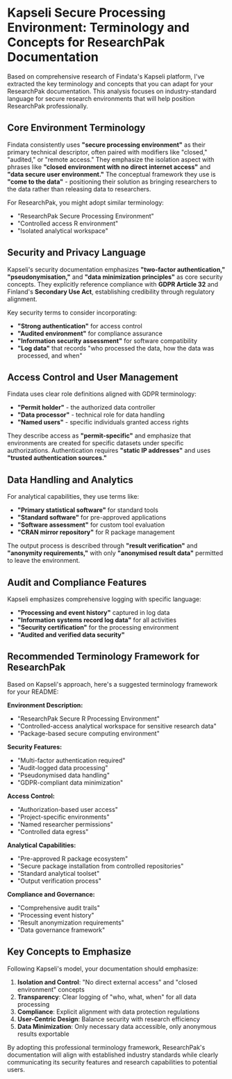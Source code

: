 # Kapseli Secure Processing Environment: Terminology and Concepts for ResearchPak Documentation

Based on comprehensive research of Findata's Kapseli platform, I've extracted the key terminology and concepts that you can adapt for your ResearchPak documentation. This analysis focuses on industry-standard language for secure research environments that will help position ResearchPak professionally.

## Core Environment Terminology

Findata consistently uses **"secure processing environment"** as their primary technical descriptor, often paired with modifiers like "closed," "audited," or "remote access." They emphasize the isolation aspect with phrases like **"closed environment with no direct internet access"** and **"data secure user environment."** The conceptual framework they use is **"come to the data"** - positioning their solution as bringing researchers to the data rather than releasing data to researchers.

For ResearchPak, you might adopt similar terminology:
- "ResearchPak Secure Processing Environment" 
- "Controlled access R environment"
- "Isolated analytical workspace"

## Security and Privacy Language

Kapseli's security documentation emphasizes **"two-factor authentication,"** **"pseudonymisation,"** and **"data minimization principles"** as core security concepts. They explicitly reference compliance with **GDPR Article 32** and Finland's **Secondary Use Act**, establishing credibility through regulatory alignment.

Key security terms to consider incorporating:
- **"Strong authentication"** for access control
- **"Audited environment"** for compliance assurance  
- **"Information security assessment"** for software compatibility
- **"Log data"** that records "who processed the data, how the data was processed, and when"

## Access Control and User Management

Findata uses clear role definitions aligned with GDPR terminology:
- **"Permit holder"** - the authorized data controller
- **"Data processor"** - technical role for data handling
- **"Named users"** - specific individuals granted access rights

They describe access as **"permit-specific"** and emphasize that environments are created for specific datasets under specific authorizations. Authentication requires **"static IP addresses"** and uses **"trusted authentication sources."**

## Data Handling and Analytics

For analytical capabilities, they use terms like:
- **"Primary statistical software"** for standard tools
- **"Standard software"** for pre-approved applications
- **"Software assessment"** for custom tool evaluation
- **"CRAN mirror repository"** for R package management

The output process is described through **"result verification"** and **"anonymity requirements,"** with only **"anonymised result data"** permitted to leave the environment.

## Audit and Compliance Features

Kapseli emphasizes comprehensive logging with specific language:
- **"Processing and event history"** captured in log data
- **"Information systems record log data"** for all activities
- **"Security certification"** for the processing environment
- **"Audited and verified data security"**

## Recommended Terminology Framework for ResearchPak

Based on Kapseli's approach, here's a suggested terminology framework for your README:

**Environment Description:**
- "ResearchPak Secure R Processing Environment"
- "Controlled-access analytical workspace for sensitive research data"
- "Package-based secure computing environment"

**Security Features:**
- "Multi-factor authentication required"
- "Audit-logged data processing"
- "Pseudonymised data handling"
- "GDPR-compliant data minimization"

**Access Control:**
- "Authorization-based user access"
- "Project-specific environments"
- "Named researcher permissions"
- "Controlled data egress"

**Analytical Capabilities:**
- "Pre-approved R package ecosystem"
- "Secure package installation from controlled repositories"
- "Standard analytical toolset"
- "Output verification process"

**Compliance and Governance:**
- "Comprehensive audit trails"
- "Processing event history"
- "Result anonymization requirements"
- "Data governance framework"

## Key Concepts to Emphasize

Following Kapseli's model, your documentation should emphasize:

1. **Isolation and Control**: "No direct external access" and "closed environment" concepts
2. **Transparency**: Clear logging of "who, what, when" for all data processing
3. **Compliance**: Explicit alignment with data protection regulations
4. **User-Centric Design**: Balance security with research efficiency
5. **Data Minimization**: Only necessary data accessible, only anonymous results exportable

By adopting this professional terminology framework, ResearchPak's documentation will align with established industry standards while clearly communicating its security features and research capabilities to potential users.
